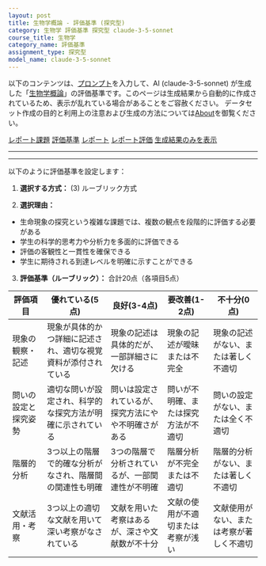 ```yaml
---
layout: post
title: 生物学概論 - 評価基準 (探究型)
category: 生物学 評価基準 探究型 claude-3-5-sonnet
course_title: 生物学
category_name: 評価基準
assignment_type: 探究型
model_name: claude-3-5-sonnet
---
```


以下のコンテンツは、[プロンプト](https://github.com/takedatoshiyuki/synthetic_assignments/tree/main/generated/生物学/claude-3-5-sonnet/prompt_評価基準-探究型.md)を入力して、AI (claude-3-5-sonnet) が生成した「[生物学概論](/contents/生物学/)」の評価基準です。このページは生成結果から自動的に作成されているため、表示が乱れている場合があることをご容赦ください。
データセット作成の目的と利用上の注意および生成の方法については[About](/About)を御覧ください。

[レポート課題](../レポート課題-探究型)
[評価基準](../評価基準-探究型)
[レポート](../レポート-探究型)
[レポート評価](../レポート評価-探究型)
[生成結果のみを表示](https://github.com/takedatoshiyuki/synthetic_assignments/tree/main/generated/生物学/claude-3-5-sonnet/評価基準-探究型.md)
  

***
***
  
以下のように評価基準を設定します：

1. **選択する方式：** (3) ルーブリック方式

2. **選択理由：**
- 生命現象の探究という複雑な課題では、複数の観点を段階的に評価する必要がある
- 学生の科学的思考力や分析力を多面的に評価できる
- 評価の客観性と一貫性を確保できる
- 学生に期待される到達レベルを明確に示すことができる

3. **評価基準（ルーブリック）：**
合計20点（各項目5点）

| 評価項目 | 優れている(5点) | 良好(3-4点) | 要改善(1-2点) | 不十分(0点) |
|---------|---------------|------------|-------------|-----------|
| 現象の観察・記述 | 現象が具体的かつ詳細に記述され、適切な視覚資料が添付されている | 現象の記述は具体的だが、一部詳細さに欠ける | 現象の記述が曖昧または不完全 | 現象の記述がない、または著しく不適切 |
| 問いの設定と探究姿勢 | 適切な問いが設定され、科学的な探究方法が明確に示されている | 問いは設定されているが、探究方法にやや不明確さがある | 問いが不明確、または探究方法が不適切 | 問いの設定がない、または全く不適切 |
| 階層的分析 | 3つ以上の階層で的確な分析がなされ、階層間の関連性も明確 | 3つの階層で分析されているが、一部関連性が不明確 | 階層分析が不完全または不適切 | 階層的分析がない、または著しく不適切 |
| 文献活用・考察 | 3つ以上の適切な文献を用いて深い考察がなされている | 文献を用いた考察はあるが、深さや文献数が不十分 | 文献の使用が不適切または考察が浅い | 文献使用がない、または考察が著しく不適切 |
